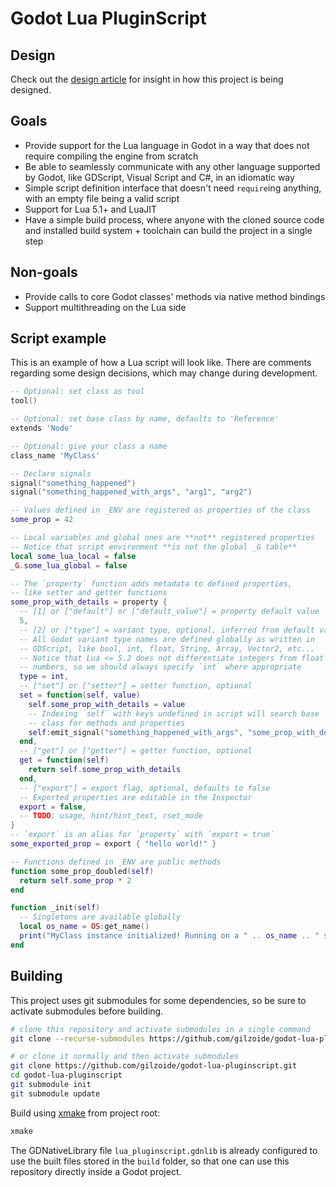 # Godot Lua PluginScript


## Design
Check out the [design article](blog/1-design-en.md) for insight in how this project is being designed.


## Goals
- Provide support for the Lua language in Godot in a way that does not require
  compiling the engine from scratch
- Be able to seamlessly communicate with any other language supported by Godot,
  like GDScript, Visual Script and C#, in an idiomatic way
- Simple script definition interface that doesn't need `require`ing anything,
  with an empty file being a valid script
- Support for Lua 5.1+ and LuaJIT
- Have a simple build process, where anyone with the cloned source code and
  installed build system + toolchain can build the project in a single step


## Non-goals
- Provide calls to core Godot classes' methods via native method bindings
- Support multithreading on the Lua side


## Script example
This is an example of how a Lua script will look like. There are comments regarding
some design decisions, which may change during development.

```lua
-- Optional: set class as tool
tool()

-- Optional: set base class by name, defaults to 'Reference'
extends 'Node'

-- Optional: give your class a name
class_name 'MyClass'

-- Declare signals
signal("something_happened")
signal("something_happened_with_args", "arg1", "arg2")

-- Values defined in _ENV are registered as properties of the class
some_prop = 42

-- Local variables and global ones are **not** registered properties
-- Notice that script environment **is not the global _G table**
local some_lua_local = false
_G.some_lua_global = false

-- The `property` function adds metadata to defined properties,
-- like setter and getter functions
some_prop_with_details = property {
  -- [1] or ["default"] or ["default_value"] = property default value
  5,
  -- [2] or ["type"] = variant type, optional, inferred from default value
  -- All Godot variant type names are defined globally as written in
  -- GDScript, like bool, int, float, String, Array, Vector2, etc...
  -- Notice that Lua <= 5.2 does not differentiate integers from float
  -- numbers, so we should always specify `int` where appropriate
  type = int,
  -- ["set"] or ["setter"] = setter function, optional
  set = function(self, value)
    self.some_prop_with_details = value
    -- Indexing `self` with keys undefined in script will search base
    -- class for methods and properties
    self:emit_signal("something_happened_with_args", "some_prop_with_details", value)
  end,
  -- ["get"] or ["getter"] = getter function, optional
  get = function(self)
    return self.some_prop_with_details
  end,
  -- ["export"] = export flag, optional, defaults to false
  -- Exported properties are editable in the Inspector
  export = false,
  -- TODO: usage, hint/hint_text, rset_mode
}
-- `export` is an alias for `property` with `export = true`
some_exported_prop = export { "hello world!" }

-- Functions defined in _ENV are public methods
function some_prop_doubled(self)
  return self.some_prop * 2
end

function _init(self)
  -- Singletons are available globally
  local os_name = OS:get_name()
  print("MyClass instance initialized! Running on a " .. os_name .. " system")
end
```


## Building
This project uses git submodules for some dependencies, so be sure to activate
submodules before building.

```sh
# clone this repository and activate submodules in a single command
git clone --recurse-submodules https://github.com/gilzoide/godot-lua-pluginscript.git

# or clone it normally and then activate submodules
git clone https://github.com/gilzoide/godot-lua-pluginscript.git
cd godot-lua-pluginscript
git submodule init
git submodule update
```

Build using [xmake](https://xmake.io/) from project root:

```sh
xmake
```

The GDNativeLibrary file `lua_pluginscript.gdnlib` is already configured to use
the built files stored in the `build` folder, so that one can use this
repository directly inside a Godot project.
